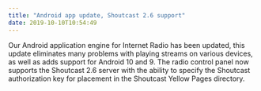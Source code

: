 ```yaml
---
title: "Android app update, Shoutcast 2.6 support"
date: 2019-10-10T10:54:49
---
```



Our Android application engine for Internet Radio has been updated, this update eliminates many problems with playing streams on various devices, as well as adds support for Android 10 and 9. The radio control panel now supports the Shoutcast 2.6 server with the ability to specify the Shoutcast authorization key for placement in the Shoutcast Yellow Pages directory.